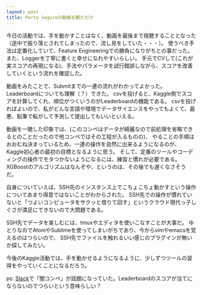 ```yaml
---
layout: post
title: Porto Seguroの動画を観ただけ
---
```


今日の活動では、手を動かすことはなく、動画を最後まで視聴することとなった（途中で振り落とされてしまったので、流し見をしていた・・・）。
使うべき手法は定番化していて、Feature Engineeringでの勝負になりがちとの事だった。また、Loggerを丁寧に書くと幸せになれやすいらしい。
手元でCVして(これが実スコアの再現になる)、手法やパラメータを試行錯誤しながら、スコアを改善していくという流れを確認した。

動画をみたことで、Submitまでの一連の流れがわかってよかった。Leaderboardについても理解（？）できた。
csvを投げると、Kaggle側でスコアを計算してくれ、順位がつくいうのがLeaderboardの機能である。
csvを投げればよいので、私がどんな言語や環境でデータサイエンスをやってもよくて、最悪、鉛筆で転がして予測して提出してもいいといえる。

動画を一聴した印象では、(このコンペはデータが綺麗なので前処理を省略できるとのことだったので他コンペではその工程が入るものの)、
やることの手順はおおむね決まっているため、一連の操作を自然に出来るようになるのが、Kaggle初心者の最初の目標となるように思う。
そして、定番のツールやコーディングの操作でモタつかないようになるには、練習と慣れが必要である。
XGBoostのアルゴリズムはなんぞや、というのは、その後でも遅くなさそうだ。

自身についていえば、SSH先のインスタンス上でこちょこちょ動かすという操作についてあまり得意ではないことがわからされた。
SSH先での操作が慣れていないと「つよいコンピュータをサクッと借りて回す」というクラウド現代っ子しぐさが満足にできないので大問題である。

SSH先でデータを楽しむには、tmuxやエディタを使いこなすことが大事だ。
ゆとりなのでAtomやSublimeを使ってしまいがちであり、今からvimやemacsを覚えるのはつらいので、
SSH先でファイルを触れるいい感じのプラグインが無いか探してみたい。

今後のKaggle活動では、手を動かせるようになるように、少しずつツールの習得をやっていくことになるだろう。

ps: [Slack](kaggler-ja.slack.com)で「闇コンペ」が話題になっていた。Leaderboardのスコアが当てにならないのでつらいという意味らしい？
